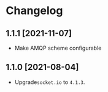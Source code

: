 # Changelog

## 1.1.1 [2021-11-07]

* Make AMQP scheme configurable

## 1.1.0 [2021-08-04]

* Upgrade`socket.io` to `4.1.3`.
